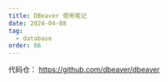 ```yaml
---
title: DBeaver 使用笔记
date: 2024-04-08
tag:
  - database
order: 66
---
```


代码仓：
<https://github.com/dbeaver/dbeaver>

